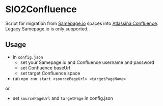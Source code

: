 # SIO2Confluence
Script for migration from [Samepage.io](https://samepage.io) spaces into [Atlassina Confluence](https://www.atlassian.com/software/confluence).
Legacy Samepage.io is only supported.

## Usage
- in `config.json`
  - set your Samepage.io and Confluence username and password
  - set Confluence baseUrl  
  - set target Confluence space 
- run `npm run start <sourcePageUrl> <targetPageName>`

or
- set `sourcePageUrl` and `targetPage` in config.json
